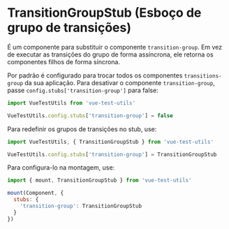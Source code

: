 # TransitionGroupStub (Esboço de grupo de transições)

É um componente para substituir o componente `transition-group`. Em vez de executar as transições do grupo de forma assíncrona, ele retorna os componentes filhos de forma síncrona.

Por padrão é configurado para trocar todos os componentes `transitions-group` da sua aplicação. Para desativar o componente `transition-group`, passe `config.stubs['transition-group']` para false:

```js
import VueTestUtils from 'vue-test-utils'

VueTestUtils.config.stubs['transition-group'] = false
```

Para redefinir os grupos de transições no stub, use:

```js
import VueTestUtils, { TransitionGroupStub } from 'vue-test-utils'

VueTestUtils.config.stubs['transition-group'] = TransitionGroupStub
```

Para configura-lo na montagem, use:

```js
import { mount, TransitionGroupStub } from 'vue-test-utils'

mount(Component, {
  stubs: {
    'transition-group': TransitionGroupStub
  }
})
```
